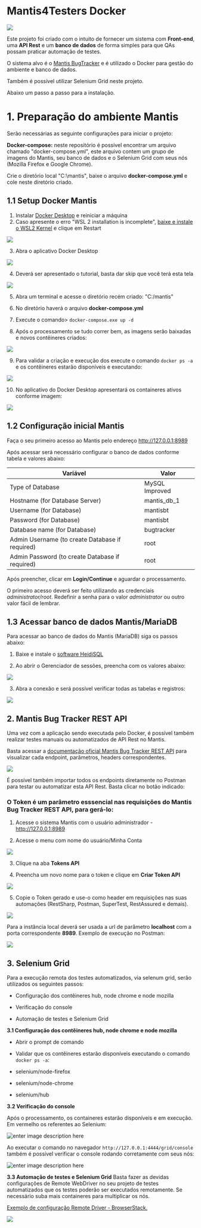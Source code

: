 
# Mantis4Testers Docker
![](https://i.imgur.com/U21ILCg.png)
  
Este projeto foi criado com o intuito de fornecer um sistema com **Front-end**, uma **API Rest** e um **banco de dados** de forma simples para que QAs possam praticar automação de testes. 

O sistema alvo é o [Mantis BugTracker](https://www.mantisbt.org) e é utilizado o Docker para gestão do ambiente e banco de dados.

Também é possível utilizar Selenium Grid neste projeto.

Abaixo um passo a passo para a instalação.


# 1. Preparação do ambiente Mantis

Serão necessárias as seguinte configurações para iniciar o projeto:

**Docker-compose:**  neste repositório é possível encontrar um arquivo chamado "docker-compose.yml", este arquivo contem um grupo de imagens do Mantis, seu banco de dados e o Selenium Grid com seus nós (Mozilla Firefox e Google Chrome). 

Crie o diretório local "C:\mantis", baixe o arquivo **docker-compose.yml** e cole neste diretório criado.

## **1.1 Setup Docker Mantis**

1.  Instalar [Docker Desktop](https://www.docker.com/products/docker-desktop) e reiniciar a máquina
2.  Caso apresente o erro "WSL 2 installation is incomplete", [baixe e instale o WSL2 Kernel](https://docs.microsoft.com/pt-br/windows/wsl/wsl2-kernel) e clique em Restart

![](https://i.imgur.com/4wHESjW.png)

3.  Abra o aplicativo Docker Desktop

![](https://i.imgur.com/cyAeSa2.png)

4.  Deverá ser apresentado o tutorial, basta dar skip que você terá esta tela

![](https://i.imgur.com/Myxqwmv.png)

5.  Abra um terminal e acesse o diretório recém criado: "C:/mantis"

6.  No diretório haverá o arquivo **docker-compose.yml**

7.  Execute o comando> `docker-compose.exe up -d`

8.  Após o processamento se tudo correr bem, as imagens serão baixadas e novos contêineres criados:

![](https://i.imgur.com/TPbVjVQ.png)

9.  Para validar a criação e execução dos execute o comando `docker ps -a` e os contêineres estarão disponíveis e executando:

![](https://i.imgur.com/4pZ3IEQ.png)

10. No aplicativo do Docker Desktop apresentará os containeres ativos conforme imagem:

![](https://i.imgur.com/tZfGGiZ.png)
  

## **1.2 Configuração inicial Mantis**

Faça o seu primeiro acesso ao Mantis pelo endereço http://127.0.0.1:8989

Após acessar será necessário configurar o banco de dados conforme tabela e valores abaixo:

| Variável | Valor |
|-----|------|
| Type of Database | MySQL Improved |
| Hostname (for Database Server) | mantis_db_1 |
| Username (for Database) | mantisbt |
| Password (for Database) | mantisbt |
| Database name (for Database) | bugtracker |
| Admin Username (to create Database if required) | root |
| Admin Password (to create Database if required) | root |

Após preencher, clicar em **Login/Continue** e aguardar o processamento.

O primeiro acesso deverá ser feito utilizando as credenciais *administrator/root*. Redefinir a senha para o valor *administrator* ou outro valor fácil de lembrar.

  

## **1.3 Acessar banco de dados Mantis/MariaDB**

Para acessar ao banco de dados do Mantis (MariaDB) siga os passos abaixo:

1. Baixe e instale o [software HeidiSQL](https://www.heidisql.com/download.php)

2. Ao abrir o Gerenciador de sessões, preencha com os valores abaixo:

![](https://i.imgur.com/AhKMxvu.png)

3. Abra a conexão e será possível verificar todas as tabelas e registros:

![](https://i.imgur.com/EnYk6Md.png)

## 2. Mantis Bug Tracker REST API

Uma vez com a aplicação sendo executada pelo Docker, é possível também realizar testes manuais ou automatizados de API Rest no Mantis.

Basta acessar a [documentação oficial Mantis Bug Tracker REST API](https://documenter.getpostman.com/view/29959/mantis-bug-tracker-rest-api/7Lt6zkP) para visualizar cada endpoint, parâmetros, headers correspondentes.

![](https://i.imgur.com/rLg6Q54.png)

É possível também importar todos os endpoints diretamente no Postman para testar ou automatizar esta API Rest. Basta clicar no botão indicado:


### O Token é um parâmetro esssencial nas requisições do Mantis Bug Tracker REST API, para gerá-lo:

1. Acesse o sistema Mantis com o usuário administrador - http://127.0.0.1:8989

2. Acesse o menu com nome do usuário/Minha Conta

![](https://i.imgur.com/6OHC06W.png)

3. Clique na aba **Tokens API** 

4. Preencha um novo nome para o token e clique em **Criar Token API**

![](https://i.imgur.com/wp7IIFh.png)

5. Copie o Token gerado e use-o como header em requisições nas suas automações (RestSharp, Postman, SuperTest, RestAssured e demais).

![](https://i.imgur.com/7sybiId.png)

Para a instância local deverá ser usada a url de parâmetro **localhost** com a porta correspondente **8989**. 
Exemplo de execução no Postman:

![](https://i.imgur.com/sSofy8o.png)


## 3. Selenium Grid
Para a execução remota dos testes automatizados, via selenum grid, serão utilizados os seguintes passos:

  

- Configuração dos contêineres hub, node chrome e node mozilla

- Verificação do console

- Automação de testes e Selenium Grid

  

**3.1 Configuração dos contêineres hub, node chrome e node mozilla**

- Abrir o prompt de comando

- Validar que os contêineres estarão disponíveis executando o comando `docker ps -a`:

- selenium/node-firefox

- selenium/node-chrome

- selenium/hub

  

**3.2 Verificação do console**

  

Após o processamento, os containeres estarão disponíveis e em execução. Em vermelho os referentes ao Selenium:

![enter image description here](https://i.imgur.com/iXBkZkT.png)


Ao executar o comando no navegador `http://127.0.0.1:4444/grid/console` também é possível verificar o console rodando corretamente com seus nós:

![enter image description here](https://i.imgur.com/V3choXC.png)

**3.3 Automação de testes e Selenium Grid**
Basta fazer as devidas configurações de Remote WebDriver no seu projeto de testes automatizados que os testes poderão ser executados remotamente. 
Se necessário suba mais containeres para multiplicar os nós.

[Exemplo de configuração Remote Driver - BrowserStack.](https://www.browserstack.com/guide/difference-between-selenium-remotewebdriver-and-webdriver)

![](https://i.imgur.com/Eu4JiJm.png)








